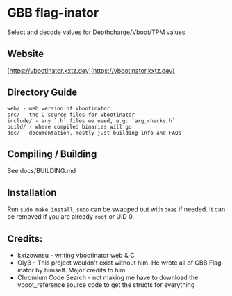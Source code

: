 # GBB flag-inator

Select and decode values for Depthcharge/Vboot/TPM values

## Website
[https://vbootinator.kxtz.dev](https://vbootinator.kxtz.dev)

## Directory Guide

```
web/ - web version of Vbootinator
src/ - the C source files for Vbootinator
include/ - any `.h` files we need, e.g: `arg_checks.h`
build/ - where compiled binaries will go
doc/ - documentation, mostly just building info and FAQs
```

## Compiling / Building
See docs/BUILDING.md

## Installation
Run `sudo make install`, `sudo` can be swapped out with `doas` if needed. It can be removed if you are already `root` or UID 0.

## Credits: 
- kxtzownsu - writing vbootinator web & C
- OlyB - This project wouldn't exist without him. He wrote all of GBB Flag-inator by himself. Major credits to him.
- Chromium Code Search - not making me have to download the vboot_reference source code to get the structs for everything
